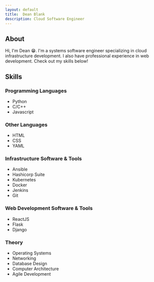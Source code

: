 ```yaml
---
layout: default
title:  Dean Blank
description: Cloud Software Engineer
---
```


## About
Hi, I'm Dean 😁. I'm a systems software engineer specializing in cloud infrastructure development. I also have professional experience in web development. Check out my skills below!

## Skills

### Programming Languages

* Python
* C/C++
* Javascript

### Other Languages

* HTML
* CSS
* YAML

### Infrastructure Software & Tools

* Ansible
* Hashicorp Suite
* Kubernetes
* Docker
* Jenkins
* Git

### Web Development Software & Tools

* ReactJS
* Flask
* Django

### Theory
* Operating Systems
* Networking
* Database Design
* Computer Architecture
* Agile Development
